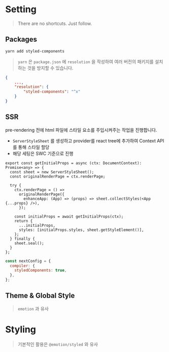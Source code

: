 # Setting

> There are no shortcuts. Just follow.

## Packages

```sh
yarn add styled-components
```

> `yarn` 은 `package.json` 에 `resolution` 을 작성하여 여러 버전의 패키지를 설치하는 것을 방지할 수 있습니다.

```json
{
    ...,
    "resolution": {
        "styled-components": "^x"
    }
}
```

## SSR

pre-rendering 전에 html 파일에 스타일 요소를 주입시켜주는 작업을 진행합니다.

- `ServerStyleSheet` 를 생성하고 provider를 react tree에 추가하여 Context API를 통해 스타일 할당
- 해당 세팅은 SWC 기준으로 진행

```tsx
export const getInitialProps = async (ctx: DocumentContext): Promise<any> => {
  const sheet = new ServerStyleSheet();
  const originalRenderPage = ctx.renderPage;

  try {
    ctx.renderPage = () =>
      originalRenderPage({
        enhanceApp: (App) => (props) => sheet.collectStyles(<App {...props} />),
      });

    const initialProps = await getInitialProps(ctx);
    return {
      ...initialProps,
      styles: [initialProps.styles, sheet.getStyleElement()],
    };
  } finally {
    sheet.seal();
  }
};
```

```js
const nextConfig = {
  compiler: {
    styledComponents: true,
  },
};
```

## Theme & Global Style

> `emotion` 과 유사

# Styling

> 기본적인 활용은 `@emotion/styled` 와 유사
